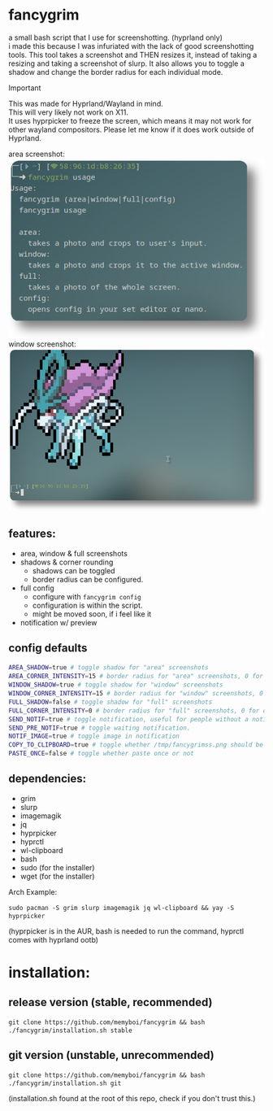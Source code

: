 # fancygrim
a small bash script that I use for screenshotting. (hyprland only)  
i made this because I was infuriated with the lack of good screenshotting tools. This tool takes a screenshot and THEN resizes it, instead of taking a resizing and taking a screenshot of slurp. It also allows you to toggle a shadow and change the border radius for each individual mode.

> [!IMPORTANT]
> This was made for Hyprland/Wayland in mind.  
> This will very likely not work on X11.  
> It uses hyprpicker to freeze the screen, which means it may not work for other wayland compositors.
> Please let me know if it does work outside of Hyprland.
  
area screenshot:  
<img src="areaexample.png">  
window screenshot:  
<img src="windowexample.png">  
  
## features:
- area, window & full screenshots
- shadows & corner rounding
    - shadows can be toggled
    - border radius can be configured.
- full config
    - configure with `fancygrim config`
    - configuration is within the script.
    - might be moved soon, if i feel like it
- notification w/ preview

## config defaults
```bash
AREA_SHADOW=true # toggle shadow for "area" screenshots
AREA_CORNER_INTENSITY=15 # border radius for "area" screenshots, 0 for disable
WINDOW_SHADOW=true # toggle shadow for "window" screenshots
WINDOW_CORNER_INTENSITY=15 # border radius for "window" screenshots, 0 for disable
FULL_SHADOW=false # toggle shadow for "full" screenshots
FULL_CORNER_INTENSITY=0 # border radius for "full" screenshots, 0 for disable
SEND_NOTIF=true # toggle notification, useful for people without a notification daemon.
SEND_PRE_NOTIF=true # toggle waiting notification.
NOTIF_IMAGE=true # toggle image in notification
COPY_TO_CLIPBOARD=true # toggle whether /tmp/fancygrimss.png should be saved to the clipboard.
PASTE_ONCE=false # toggle whether paste once or not
```

## dependencies:
- grim
- slurp
- imagemagik
- jq
- hyprpicker
- hyprctl
- wl-clipboard
- bash
- sudo (for the installer)
- wget (for the installer)
  
Arch Example: 
```
sudo pacman -S grim slurp imagemagik jq wl-clipboard && yay -S hyprpicker
```
(hyprpicker is in the AUR, bash is needed to run the command, hyprctl comes with hyprland ootb)

# installation:
## release version (stable, recommended)
```
git clone https://github.com/memyboi/fancygrim && bash ./fancygrim/installation.sh stable
```
  
## git version (unstable, unrecommended)
```
git clone https://github.com/memyboi/fancygrim && bash ./fancygrim/installation.sh git
```
(installation.sh found at the root of this repo, check if you don't trust this.)
